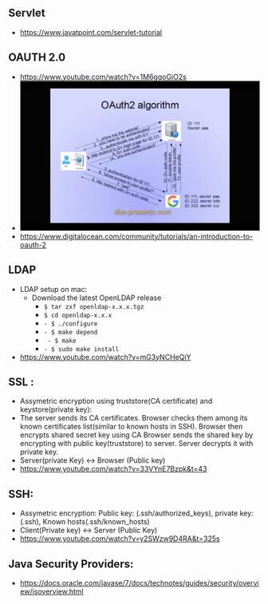 ## Servlet
 - https://www.javatpoint.com/servlet-tutorial
 

## OAUTH 2.0
  - https://www.youtube.com/watch?v=1M6gqoGiO2s
  - <img src="https://github.com/eshita19/web/blob/master/oauth2.0.png"></img>
  - https://www.digitalocean.com/community/tutorials/an-introduction-to-oauth-2

## LDAP
  - LDAP setup on mac: 
     - Download the latest OpenLDAP release
       - `$ tar zxf openldap-x.x.x.tgz`
       - `$ cd openldap-x.x.x`
       - `- $ ./configure`
       - `- $ make depend`
       - ` - $ make`
       - `- $ sudo make install`
   - https://www.youtube.com/watch?v=mG3yNCHeQiY  
   
## SSL : 
   - Assymetric encryption using truststore(CA certificate) and keystore(private key):
   - The server sends its CA certificates. Browser checks them among its known certificates list(similar to known hosts in SSH). Browser then encrypts shared secret key using CA Browser sends the shared key by encrypting with public key(truststore) to server. Server decrypts it with private key.
   - Server(private Key) <-> Browser (Public key)
   - https://www.youtube.com/watch?v=33VYnE7Bzpk&t=43
      
##  SSH: 
   - Assymetric encryption: Public key: (.ssh/authorized_keys), private key: (.ssh), Known hosts(.ssh/known_hosts)
   - Client(Private key) <-> Server (Public Key)
   - https://www.youtube.com/watch?v=y2SWzw9D4RA&t=325s
   
## Java Security Providers:
  - https://docs.oracle.com/javase/7/docs/technotes/guides/security/overview/jsoverview.html
   
   

